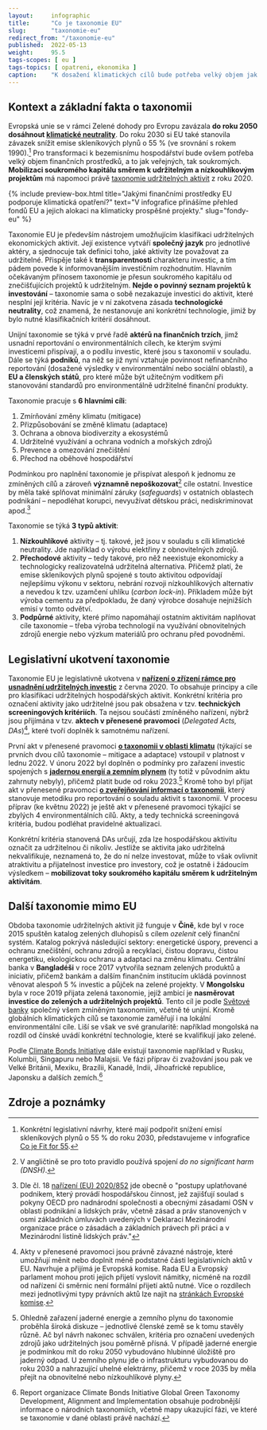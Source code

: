 ```yaml
---
layout:     infographic
title:      "Co je taxonomie EU"
slug:       "taxonomie-eu"
redirect_from: "/taxonomie-eu"
published:  2022-05-13
weight:     95.5
tags-scopes: [ eu ]
tags-topics: [ opatreni, ekonomika ]
caption:    "K dosažení klimatických cílů bude potřeba velký objem jak veřejného, tak soukromého kapitálu. V rámci Evropské unie by mobilizaci soukromého kapitálu měla napomoci právě taxonomie, neboť přináší klasifikaci udržitelných a klimatu prospěšných aktivit."
---
```


## Kontext a základní fakta o taxonomii

Evropská unie se v rámci Zelené dohody pro Evropu zavázala **do roku 2050 dosáhnout [klimatické neutrality](https://faktaoklimatu.cz/explainery/uhlikova-neutralita?q=uhl%C3%ADkov%C3%A1)**. Do roku 2030 si EU také stanovila závazek snížit emise skleníkových plynů o 55 % (ve srovnání s rokem 1990).[^fit-for-55] Pro transformaci k bezemisnímu hospodářství bude ovšem potřeba velký objem finančních prostředků, a to jak veřejných, tak soukromých. **Mobilizaci soukromého kapitálu směrem k udržitelným a nízkouhlíkovým projektům** má napomoci právě [taxonomie udržitelných aktivit](https://ec.europa.eu/info/business-economy-euro/banking-and-finance/sustainable-finance/eu-taxonomy-sustainable-activities_en) z roku 2020.

{% include preview-box.html
    title="Jakými finančními prostředky EU podporuje klimatická opatření?"
    text="V infografice přinášíme přehled fondů EU a jejich alokaci na klimaticky prospěšné projekty."
    slug="fondy-eu"
%}

Taxonomie EU je především nástrojem umožňujícím klasifikaci udržitelných ekonomických aktivit. Její existence vytváří **společný jazyk** pro jednotlivé aktéry, a sjednocuje tak definici toho, jaké aktivity lze považovat za udržitelné. Přispěje také k **transparentnosti** charakteru investic, a tím pádem povede k informovanějším investičním rozhodnutím. Hlavním očekávaným přínosem taxonomie je přesun soukromého kapitálu od znečišťujících projektů k udržitelným. **Nejde o povinný seznam projektů k investování** – taxonomie sama o sobě nezakazuje investici do aktivit, které nesplní její kritéria. Navíc je v ní zakotvena zásada **technologické neutrality**, což znamená, že nestanovuje ani konkrétní technologie, jimiž by bylo nutné klasifikačních kritérií dosáhnout.

Unijní taxonomie se týká v prvé řadě **aktérů na finančních trzích**, jimž usnadní reportování o environmentálních cílech, ke kterým svými investicemi přispívají, a o podílu investic, které jsou s taxonomií v souladu. Dále se týká **podniků**, na něž se již nyní vztahuje povinnost nefinančního reportování (dosažené výsledky v environmentální nebo sociální oblasti), a **EU a členských států**, pro které může být užitečným vodítkem při stanovování standardů pro environmentálně udržitelné finanční produkty.

Taxonomie pracuje s **6 hlavními cíli**:

1. Zmírňování změny klimatu (<glossary id="mitigace">mitigace</glossary>)
2. Přizpůsobování se změně klimatu (<glossary id="adaptace">adaptace</glossary>)
3. Ochrana a obnova biodiverzity a ekosystémů
4. Udržitelné využívání a ochrana vodních a mořských zdrojů
5. Prevence a omezování znečištění
6. Přechod na oběhové hospodářství

Podmínkou pro naplnění taxonomie je přispívat alespoň k jednomu ze zmíněných cílů a zároveň **významně nepoškozovat**[^dnsh] cíle ostatní. Investice by měla také splňovat minimální záruky (*safeguards*) v ostatních oblastech podnikání – nepodléhat korupci, nevyužívat dětskou práci, nediskriminovat apod.[^safeguards]

Taxonomie se týká **3 typů aktivit**:

1. **Nízkouhlíkové** aktivity – tj. takové, jež jsou v souladu s cíli klimatické neutrality. Jde například o výrobu elektřiny z obnovitelných zdrojů.
2. **Přechodové** aktivity – tedy takové, pro něž neexistuje ekonomicky a technologicky realizovatelná udržitelná alternativa. Přičemž platí, že emise skleníkových plynů spojené s touto aktivitou odpovídají nejlepšímu výkonu v sektoru, nebrání rozvoji nízkouhlíkových alternativ a nevedou k tzv. <glossary id="uzamceni-uhliku">uzamčení uhlíku (*carbon lock-in*)</glossary>. Příkladem může být výroba cementu za předpokladu, že daný výrobce dosahuje nejnižších emisí v tomto odvětví.
3. **Podpůrné** aktivity, které přímo napomáhají ostatním aktivitám naplňovat cíle taxonomie – třeba výroba technologií na využívání obnovitelných zdrojů energie nebo výzkum materiálů pro ochranu před povodněmi.

## Legislativní ukotvení taxonomie

Taxonomie EU je legislativně ukotvena v **[nařízení o zřízení rámce pro usnadnění udržitelných investic](https://eur-lex.europa.eu/legal-content/cs/TXT/?uri=CELEX:32020R0852)** z června 2020. To obsahuje principy a cíle pro klasifikaci udržitelných hospodářských aktivit. Konkrétní kritéria pro označení aktivity jako udržitelné jsou pak obsažena v tzv. **technických screeningových kritériích**. Ta nejsou součástí zmíněného nařízení, nýbrž jsou přijímána v tzv. **aktech v přenesené pravomoci** (*Delegated Acts, DAs*)[^das], které tvoří doplněk k samotnému nařízení.

První akt v přenesené pravomoci **[o taxonomii v oblasti klimatu](https://eur-lex.europa.eu/legal-content/cs/TXT/?uri=CELEX%3A32021R2139)** (týkající se prvních dvou cílů taxonomie – mitigace a adaptace) vstoupil v platnost v lednu 2022. V únoru 2022 byl doplněn o podmínky pro zařazení investic spojených s **[jadernou energií a zemním plynem](https://eur-lex.europa.eu/legal-content/cs/TXT/?uri=PI_COM%3AC(2022)631&qid=1647359214328)** (ty totiž v původním aktu zahrnuty nebyly), přičemž platit bude od roku 2023.[^jadro-plyn] Kromě toho byl přijat akt v přenesené pravomoci **[o zveřejňování informací o taxonomii](https://eur-lex.europa.eu/legal-content/CS/TXT/HTML/?uri=CELEX:32021R2178&from=cs)**, který stanovuje metodiku pro reportování o souladu aktivit s taxonomií. V procesu příprav (ke květnu 2022) je ještě akt v přenesené pravomoci týkající se zbylých 4 environmentálních cílů. Akty, a tedy technická screeningová kritéria, budou podléhat pravidelné aktualizaci.

Konkrétní kritéria stanovená DAs určují, zda lze hospodářskou aktivitu označit za udržitelnou či nikoliv. Jestliže se aktivita jako udržitelná nekvalifikuje, neznamená to, že do ní nelze investovat, může to však ovlivnit atraktivitu a přijatelnost investice pro investory, což je ostatně i žádoucím výsledkem – **mobilizovat toky soukromého kapitálu směrem k udržitelným aktivitám**.

## Další taxonomie mimo EU

Obdoba taxonomie udržitelných aktivit již funguje v **Číně**, kde byl v roce 2015 spuštěn katalog zelených dluhopisů s cílem *ozelenit* celý finanční systém. Katalog pokrývá následující sektory: energetické úspory, prevenci a ochranu znečištění, ochranu zdrojů a recyklaci, čistou dopravu, čistou energetiku, ekologickou ochranu a adaptaci na změnu klimatu. Centrální banka v **Bangladéši** v roce 2017 vytvořila seznam zelených produktů a iniciativ, přičemž bankám a dalším finančním institucím ukládá povinnost věnovat alespoň 5 % investic a půjček na zelené projekty. V **Mongolsku** byla v roce 2019 přijata zelená taxonomie, jejíž ambicí je **nasměrovat investice do zelených a udržitelných projektů**. Tento cíl je podle [Světové banky](https://documents.worldbank.org/en/publication/documents-reports/documentdetail/953011593410423487/developing-a-national-green-taxonomy-a-world-bank-guide) společný všem zmíněným taxonomiím, včetně té unijní. Kromě globálních klimatických cílů se taxonomie zaměřují i na lokální environmentální cíle. Liší se však ve své granularitě: například mongolská na rozdíl od čínské uvádí konkrétní technologie, které se kvalifikují jako zelené.

Podle [Climate Bonds Initiative](https://www.climatebonds.net/resources/reports/global-green-taxonomy-development-alignment-and-implementation) dále existují taxonomie například v Rusku, Kolumbii, Singapuru nebo Malajsii. Ve fázi příprav či zvažování jsou pak ve Velké Británii, Mexiku, Brazílii, Kanadě, Indii, Jihoafrické republice, Japonsku a dalších zemích.[^cbi]

## Zdroje a poznámky

[^fit-for-55]: Konkrétní legislativní návrhy, které mají podpořit snížení emisí skleníkových plynů o 55 % do roku 2030, představujeme v infografice [Co je Fit for 55](https://faktaoklimatu.cz/infografiky/fit-for-55).
[^dnsh]: V angličtině se pro toto pravidlo používá spojení *do no significant harm (DNSH)*.
[^safeguards]: Dle čl. 18 [nařízení (EU) 2020/852](https://eur-lex.europa.eu/legal-content/cs/TXT/?uri=CELEX:32020R0852) jde obecně o "postupy uplatňované podnikem, který provádí hospodářskou činnost, jež zajišťují soulad s pokyny OECD pro nadnárodní společnosti a obecnými zásadami OSN v oblasti podnikání a lidských práv, včetně zásad a práv stanovených v osmi základních úmluvách uvedených v Deklaraci Mezinárodní organizace práce o zásadách a základních právech při práci a v Mezinárodní listině lidských práv."
[^das]: Akty v přenesené pravomoci jsou právně závazné nástroje, které umožňují měnit nebo doplnit méně podstatné části legislativních aktů v EU. Navrhuje a přijímá je Evropská komise. Rada EU a Evropský parlament mohou proti jejich přijetí vyslovit námitky, nicméně na rozdíl od nařízení či směrnic není formální přijetí aktů nutné. Více o rozdílech mezi jednotlivými typy právních aktů lze najít na [stránkách Evropské komise](https://ec.europa.eu/info/law/law-making-process/types-eu-law_cs).
[^jadro-plyn]: Ohledně zařazení jaderné energie a zemního plynu do taxonomie proběhla široká diskuze – jednotlivé členské země se k tomu stavěly různě. Ač byl návrh nakonec schválen, kritéria pro označení uvedených zdrojů jako udržitelných jsou poměrně přísná. V případě jaderné energie je podmínkou mít do roku 2050 vybudováno hlubinné úložiště pro jaderný odpad. U zemního plynu jde o infrastrukturu vybudovanou do roku 2030 a nahrazující uhelné elektrárny, přičemž v roce 2035 by měla přejít na obnovitelné nebo nízkouhlíkové plyny.
[^cbi]: Report organizace Climate Bonds Initiative Global Green Taxonomy Development, Alignment and Implementation obsahuje podrobnější informace o národních taxonomiích, včetně mapy ukazující fázi, ve které se taxonomie v dané oblasti právě nachází.
